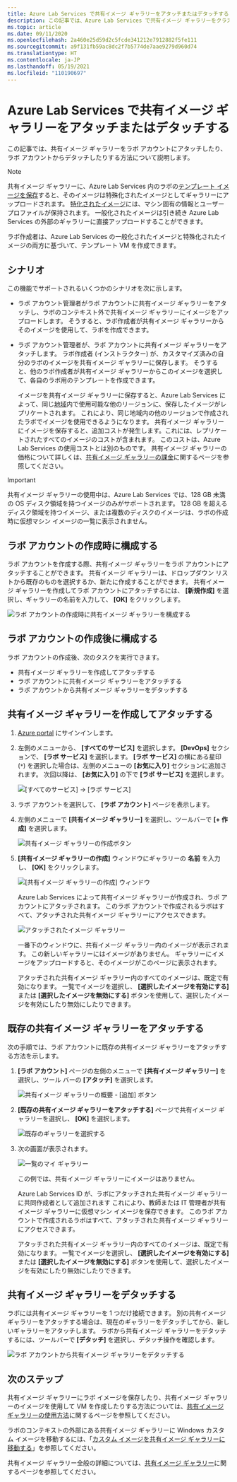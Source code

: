 ```yaml
---
title: Azure Lab Services で共有イメージ ギャラリーをアタッチまたはデタッチする | Microsoft Docs
description: この記事では、Azure Lab Services で共有イメージ ギャラリーをクラスルーム ラボにアタッチする方法について説明します。
ms.topic: article
ms.date: 09/11/2020
ms.openlocfilehash: 2a460e25d59d2c5fcde341212e7912882f5fe111
ms.sourcegitcommit: a9f131fb59ac8dc2f7b5774de7aae9279d960d74
ms.translationtype: HT
ms.contentlocale: ja-JP
ms.lasthandoff: 05/19/2021
ms.locfileid: "110190697"
---
```

# <a name="attach-or-detach-a-shared-image-gallery-in-azure-lab-services"></a>Azure Lab Services で共有イメージ ギャラリーをアタッチまたはデタッチする
この記事では、共有イメージ ギャラリーをラボ アカウントにアタッチしたり、ラボ アカウントからデタッチしたりする方法について説明します。 

> [!NOTE]
> 共有イメージ ギャラリーに、Azure Lab Services 内のラボの[テンプレート イメージを保存](how-to-use-shared-image-gallery.md#save-an-image-to-the-shared-image-gallery)すると、そのイメージは特殊化されたイメージとしてギャラリーにアップロードされます。 [特化されたイメージ](../virtual-machines/shared-image-galleries.md#generalized-and-specialized-images)には、マシン固有の情報とユーザー プロファイルが保持されます。 一般化されたイメージは引き続き Azure Lab Services の外部のギャラリーに直接アップロードすることができます。 
>
> ラボ作成者は、Azure Lab Services の一般化されたイメージと特殊化されたイメージの両方に基づいて、テンプレート VM を作成できます。 

## <a name="scenarios"></a>シナリオ
この機能でサポートされるいくつかのシナリオを次に示します。 

- ラボ アカウント管理者がラボ アカウントに共有イメージ ギャラリーをアタッチし、ラボのコンテキスト外で共有イメージ ギャラリーにイメージをアップロードします。 そうすると、ラボ作成者が共有イメージ ギャラリーからそのイメージを使用して、ラボを作成できます。 
- ラボ アカウント管理者が、ラボ アカウントに共有イメージ ギャラリーをアタッチします。 ラボ作成者 (インストラクター) が、カスタマイズ済みの自分のラボのイメージを共有イメージ ギャラリーに保存します。 そうすると、他のラボ作成者が共有イメージ ギャラリーからこのイメージを選択して、各自のラボ用のテンプレートを作成できます。 

    イメージを共有イメージ ギャラリーに保存すると、Azure Lab Services によって、同じ[地域](https://azure.microsoft.com/global-infrastructure/geographies/)内で使用可能な他のリージョンに、保存したイメージがレプリケートされます。 これにより、同じ地域内の他のリージョンで作成されたラボでイメージを使用できるようになります。 共有イメージ ギャラリーにイメージを保存すると、追加コストが発生します。これには、レプリケートされたすべてのイメージのコストが含まれます。 このコストは、Azure Lab Services の使用コストとは別のものです。 共有イメージ ギャラリーの価格について詳しくは、[共有イメージ ギャラリーの課金](../virtual-machines/shared-image-galleries.md#billing)に関するページを参照してください。

> [!IMPORTANT]
> 共有イメージ ギャラリーの使用中は、Azure Lab Services では、128 GB 未満の OS ディスク領域を持つイメージのみがサポートされます。 128 GB を超えるディスク領域を持つイメージ、または複数のディスクのイメージは、ラボの作成時に仮想マシン イメージの一覧に表示されません。

## <a name="configure-at-the-time-of-lab-account-creation"></a>ラボ アカウントの作成時に構成する
ラボ アカウントを作成する際、共有イメージ ギャラリーをラボ アカウントにアタッチすることができます。 共有イメージ ギャラリーは、ドロップダウン リストから既存のものを選択するか、新たに作成することができます。 共有イメージ ギャラリーを作成してラボ アカウントにアタッチするには、 **[新規作成]** を選択し、ギャラリーの名前を入力して、 **[OK]** をクリックします。 

![ラボ アカウントの作成時に共有イメージ ギャラリーを構成する](./media/how-to-use-shared-image-gallery/new-lab-account.png)

## <a name="configure-after-the-lab-account-is-created"></a>ラボ アカウントの作成後に構成する
ラボ アカウントの作成後、次のタスクを実行できます。

- 共有イメージ ギャラリーを作成してアタッチする
- ラボ アカウントに共有イメージ ギャラリーをアタッチする
- ラボ アカウントから共有イメージ ギャラリーをデタッチする

## <a name="create-and-attach-a-shared-image-gallery"></a>共有イメージ ギャラリーを作成してアタッチする
1. [Azure portal](https://portal.azure.com) にサインインします。
2. 左側のメニューから、 **[すべてのサービス]** を選択します。 **[DevOps]** セクションで、 **[ラボ サービス]** を選択します。 **[ラボ サービス]** の横にある星印 (`*`) を選択した場合は、左側のメニューの **[お気に入り]** セクションに追加されます。 次回以降は、 **[お気に入り]** の下で **[ラボ サービス]** を選択します。

    ![[すべてのサービス] -> [ラボ サービス]](./media/tutorial-setup-lab-account/select-lab-accounts-service.png)
3. ラボ アカウントを選択して、 **[ラボ アカウント]** ページを表示します。 
4. 左側のメニューで **[共有イメージ ギャラリー]** を選択し、ツールバーで **[+ 作成]** を選択します。  

    ![共有イメージ ギャラリーの作成ボタン](./media/how-to-use-shared-image-gallery/new-shared-image-gallery-button.png)
5. **[共有イメージ ギャラリーの作成]** ウィンドウにギャラリーの **名前** を入力し、 **[OK]** をクリックします。 

    ![[共有イメージ ギャラリーの作成] ウィンドウ](./media/how-to-use-shared-image-gallery/create-shared-image-gallery-window.png)

    Azure Lab Services によって共有イメージ ギャラリーが作成され、ラボ アカウントにアタッチされます。 このラボ アカウントで作成されるラボはすべて、アタッチされた共有イメージ ギャラリーにアクセスできます。 

    ![アタッチされたイメージ ギャラリー](./media/how-to-use-shared-image-gallery/image-gallery-in-list.png)

    一番下のウィンドウに、共有イメージ ギャラリー内のイメージが表示されます。 この新しいギャラリーにはイメージがありません。 ギャラリーにイメージをアップロードすると、そのイメージがこのページに表示されます。     

    アタッチされた共有イメージ ギャラリー内のすべてのイメージは、既定で有効になります。 一覧でイメージを選択し、 **[選択したイメージを有効にする]** または **[選択したイメージを無効にする]** ボタンを使用して、選択したイメージを有効にしたり無効にしたりできます。

## <a name="attach-an-existing-shared-image-gallery"></a>既存の共有イメージ ギャラリーをアタッチする
次の手順では、ラボ アカウントに既存の共有イメージ ギャラリーをアタッチする方法を示します。 

1. **[ラボ アカウント]** ページの左側のメニューで **[共有イメージ ギャラリー]** を選択し、ツール バーの **[アタッチ]** を選択します。 

    ![共有イメージ ギャラリーの概要 - [追加] ボタン](./media/how-to-use-shared-image-gallery/sig-attach-button.png)
5. **[既存の共有イメージ ギャラリーをアタッチする]** ページで共有イメージ ギャラリーを選択し、 **[OK]** を選択します。

    ![既存のギャラリーを選択する](./media/how-to-use-shared-image-gallery/select-image-gallery.png)
6. 次の画面が表示されます。 

    ![一覧のマイ ギャラリー](./media/how-to-use-shared-image-gallery/my-gallery-in-list.png)
    
    この例では、共有イメージ ギャラリーにイメージはありません。

    Azure Lab Services ID が、ラボにアタッチされた共有イメージ ギャラリーに共同作成者として追加されます これにより、教師または IT 管理者が共有イメージ ギャラリーに仮想マシン イメージを保存できます。 このラボ アカウントで作成されるラボはすべて、アタッチされた共有イメージ ギャラリーにアクセスできます。 

    アタッチされた共有イメージ ギャラリー内のすべてのイメージは、既定で有効になります。 一覧でイメージを選択し、 **[選択したイメージを有効にする]** または **[選択したイメージを無効にする]** ボタンを使用して、選択したイメージを有効にしたり無効にしたりできます。 

## <a name="detach-a-shared-image-gallery"></a>共有イメージ ギャラリーをデタッチする
ラボには共有イメージ ギャラリーを 1 つだけ接続できます。 別の共有イメージ ギャラリーをアタッチする場合は、現在のギャラリーをデタッチしてから、新しいギャラリーをアタッチします。 ラボから共有イメージ ギャラリーをデタッチするには、ツールバーで **[デタッチ]** を選択し、デタッチ操作を確認します。 

![ラボ アカウントから共有イメージ ギャラリーをデタッチする](./media/how-to-use-shared-image-gallery/detach.png)

## <a name="next-steps"></a>次のステップ
共有イメージ ギャラリーにラボ イメージを保存したり、共有イメージ ギャラリーのイメージを使用して VM を作成したりする方法については、[共有イメージ ギャラリーの使用方法](how-to-use-shared-image-gallery.md)に関するページを参照してください。

ラボのコンテキストの外部にある共有イメージ ギャラリーに Windows カスタム イメージを移動するには、「[カスタム イメージを共有イメージ ギャラリーに移動する](upload-custom-image-shared-image-gallery.md)」を参照してください。

共有イメージ ギャラリー全般の詳細については、[共有イメージ ギャラリー](../virtual-machines/shared-image-galleries.md)に関するページを参照してください。